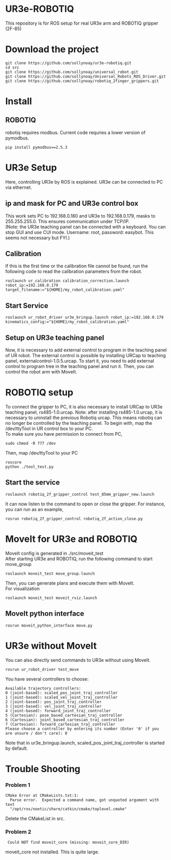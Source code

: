 # UR3e-ROBOTIQ
This repository is for ROS setup for real UR3e arm and ROBOTIQ gripper (2F-85)
# Download the project
```
git clone https://github.com/sollynoay/ur3e-robotiq.git
cd src
git clone https://github.com/sollynoay/universal_robot.git
git clone https://github.com/sollynoay/Universal_Robots_ROS_Driver.git
git clone https://github.com/sollynoay/robotiq_2finger_grippers.git
```
# Install
## ROBOTIQ
robotiq requires modbus. Current code requries a lower version of pymodbus. 
```
pip install pymodbus==2.5.3
```
# UR3e Setup
Here, controlling UR3e by ROS is explained. UR3e can be connected to PC via ethernet.  
## ip and mask for PC and UR3e control box
This work sets PC to 192.168.0.180 and UR3e to 192.168.0.179, masks to 255.255.255.0. This ensures communication under TCP/IP.  
(Note: the UR3e teaching panel can be connected with a keyboard. You can stop GUI and use CUI mode. Username: root, password: easybot. This seems not necessary but FYI.)
## Calibration
If this is the first time or the calibration file cannot be found, run the following code to read the calibration parameters from the robot. 
```
roslaunch ur_calibration calibration_correction.launch robot_ip:=192.168.0.179 target_filename:="${HOME}/my_robot_calibration.yaml"
```
## Start Service
```
roslaunch ur_robot_driver ur3e_bringup.launch robot_ip:=192.168.0.179 kinematics_config:="${HOME}/my_robot_calibration.yaml"
```
## Setup on UR3e teaching panel
Now, it is necessary to add external control to program in the teaching panel of UR robot. The external control is possible by installing URCap to teaching panel, externalcontrol-1.0.5.urcap. To start it, you need to add external control to program tree in the teaching panel and run it. Then, you can control the robot arm with MoveIt.

# ROBOTIQ setup
To connect the gripper to PC, it is also necessary to install URCap to UR3e teaching panel, rs485-1.0.urcap. Note: after installing rs485-1.0.urcap, it is necessary to uninstall the previous Robotiq urcap. This means robotiq can no longer be controlled by the teaching panel. To begin with, map the /dev/ttyTool in UR control box to your PC.  
To make sure you have permission to connect from PC,
```
sudo chmod -R 777 /dev
```
Then, map /dev/ttyTool to your PC  
```
roscore
python ./tool_test.py
```
## Start the service
```
roslaunch robotiq_2f_gripper_control test_85mm_gripper_new.launch
```
It can now listen to the command to open or close the gripper. For instance, you can run as an example,
```
rosrun robotiq_2f_gripper_control robotiq_2f_action_close.py 
```
# MoveIt for UR3e and ROBOTIQ
MoveIt config is generated in ./src/moveit_test  
After starting UR3e and ROBOTIQ, run the following command to start move_group
```
roslaunch moveit_test move_group.launch
```
Then, you can generate plans and execute them with MoveIt.  
For visualization
```
roslaunch moveit_test moveit_rviz.launch
```
## MoveIt python interface
```
rosrun moveit_python_interface move.py
```

# UR3e without MoveIt
You can also directly send commands to UR3e without using MoveIt.
```
rosrun ur_robot_driver test_move
```
You have several controllers to choose:
```
Available trajectory controllers:
0 (joint-based): scaled_pos_joint_traj_controller
1 (joint-based): scaled_vel_joint_traj_controller
2 (joint-based): pos_joint_traj_controller
3 (joint-based): vel_joint_traj_controller
4 (joint-based): forward_joint_traj_controller
5 (Cartesian): pose_based_cartesian_traj_controller
6 (Cartesian): joint_based_cartesian_traj_controller
7 (Cartesian): forward_cartesian_traj_controller
Please choose a controller by entering its number (Enter '0' if you are unsure / don't care): 0
```
Note that in ur3e_bringup.launch, scaled_pos_joint_traj_controller is started by default. 

# Trouble Shooting
### Problem 1
```
CMake Error at CMakeLists.txt:1:
  Parse error.  Expected a command name, got unquoted argument with text
  "/opt/ros/noetic/share/catkin/cmake/toplevel.cmake"
```
Delete the CMakeList in src. 
### Problem 2
```
 Could NOT find moveit_core (missing: moveit_core_DIR)
```
moveit_core not installed. This is quite large.






